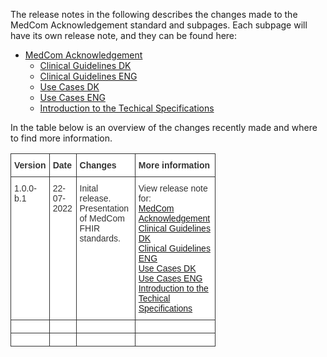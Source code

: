 The release notes in the following describes the changes made to the MedCom Acknowledgement standard and subpages.
Each subpage will have its own release note, and they can be found here: 


  * [MedCom Acknowledgement](ReleaseNote-ENG.md)
    * [Clinical Guidelines DK](ReleaseNote-ClinicalGuidelineDK.md)
    * [Clinical Guidelines ENG](ReleaseNoteClinGuidENG.md)
    * [Use Cases DK](ReleaseNote-ClinicalGuidelineDK.md)
    * [Use Cases ENG](ReleaseNoteUseCaseENG.md) 
    * [Introduction to the Techical Specifications](ReleaseNoteTechSpec.md)

In the table below is an overview of the changes recently made and where to find more information.

<style type="text/css">
.tg  {border-collapse:collapse;border-spacing:0;max-width:65%;}
.tg td{border-color:black;border-style:solid;border-width:1px;font-family:Arial, sans-serif;font-size:14px;
  overflow:hidden;padding:10px 5px;word-break:normal;}
.tg th{border-color:black;border-style:solid;border-width:1px;font-family:Arial, sans-serif;font-size:14px;
  font-weight:normal;overflow:hidden;padding:10px 5px;word-break:normal;}
.tg .tg-c75y{background-color:#FFF;border-color:#343434;color:#343434;font-weight:bold;text-align:left;vertical-align:top}
.tg .tg-pkxh{background-color:#FFF;border-color:#343434;color:#343434;text-align:left;vertical-align:top}
</style>
<table class="tg">
<thead>
  <tr>
    <th class="tg-c75y"><span style="font-weight:bold;color:#343434">Version</span></th>
    <th class="tg-c75y"><span style="font-weight:bold;color:#343434">Date</span></th>
    <th class="tg-c75y"><span style="font-weight:bold;color:#343434">Changes</span></th>
    <th class="tg-c75y"><span style="font-weight:bold;color:#343434">More information</span></th>
  </tr>
</thead>
<tbody>
  <tr>
    <td class="tg-pkxh"><span style="color:#343434">1.0.0-b.1</span></td>
    <td class="tg-pkxh"><span style="color:#343434">22-07-2022</span></td>
    <td class="tg-pkxh"><span style="color:#343434">Inital release. Presentation of MedCom FHIR standards.</span></td>
    <td class="tg-pkxh"><span style="color:#343434">View release note for: <br> </span><a href="ReleaseNote-ENG.md">MedCom Acknowledgement</a> <br> <a href="ReleaseNote-ClinicalGuidelineDK.md">Clinical Guidelines DK</a> <br> <a href="ReleaseNoteClinGuidENG.md">Clinical Guidelines ENG</a> <br> <a href="ReleaseNote-ClinicalGuidelineDK.md">Use Cases DK</a> <br> <a href="ReleaseNoteUseCaseENG.md">Use Cases ENG</a> <br> <a href="ReleaseNoteTechSpec.md">Introduction to the Techical Specifications</a> </td>
  </tr>
  <tr>
    <td class="tg-pkxh"></td>
    <td class="tg-pkxh"></td>
    <td class="tg-pkxh"></td>
    <td class="tg-pkxh"></td>
  </tr>
  <tr>
    <td class="tg-pkxh"></td>
    <td class="tg-pkxh"></td>
    <td class="tg-pkxh"></td>
    <td class="tg-pkxh"></td>
  </tr>
</tbody>
</table>